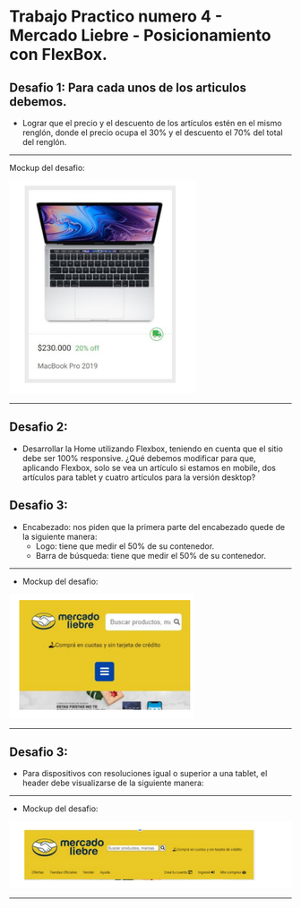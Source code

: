 # Trabajo Practico numero 4 - Mercado Liebre - Posicionamiento con FlexBox.

## Desafio 1: Para cada unos de los articulos debemos.
- Lograr que el precio y el descuento de los artículos estén en el mismo renglón, donde el precio ocupa el 30% y el descuento el 70% del total del renglón.

****************************************************************************************************************

Mockup del desafio: 

<img alt="Mockup del Desafio" src="./public/images/mockupDelDesafio.png">

*****************************************************************************************************************

## Desafio 2: 
 - Desarrollar la Home utilizando Flexbox, teniendo en cuenta que el sitio debe ser 100% responsive. ¿Qué debemos modificar para que, aplicando Flexbox, solo se vea un artículo si estamos en mobile, dos artículos para tablet y cuatro artículos para la versión desktop?

## Desafio 3: 
- Encabezado: nos piden que la primera parte del encabezado quede de la siguiente manera:
     - Logo: tiene que medir el 50% de su contenedor.
     - Barra de búsqueda: tiene que medir el 50% de su contenedor.

******************************************************************************************************************

- Mockup del desafio:

<img alt="Mockup del Desafio" src="./public/images/mockupDelDesafio2.png">

*******************************************************************************************************************

## Desafio 3: 
- Para dispositivos con resoluciones igual o superior a una tablet, el header debe visualizarse de la siguiente manera:

********************************************************************************************************************

- Mockup del desafio:

<img alt="Mockup del Desafio" src="./public/images/mockupDelDesafio3.png">

********************************************************************************************************************

